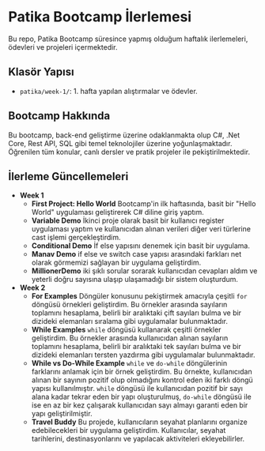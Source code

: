 # Patika Bootcamp İlerlemesi

Bu repo, Patika Bootcamp süresince yapmış olduğum haftalık ilerlemeleri, ödevleri ve projeleri içermektedir.

## Klasör Yapısı

- `patika/week-1/`: 1. hafta yapılan alıştırmalar ve ödevler.

## Bootcamp Hakkında

Bu bootcamp, back-end geliştirme üzerine odaklanmakta olup C#, .Net Core, Rest API, SQL gibi temel teknolojiler üzerine yoğunlaşmaktadır. Öğrenilen tüm konular, canlı dersler ve pratik projeler ile pekiştirilmektedir.


## İlerleme Güncellemeleri

- **Week 1**
    - **First Project: Hello World**
    Bootcamp'in ilk haftasında, basit bir "Hello World" uygulaması geliştirerek C# diline giriş yaptım.
    - **Variable Demo**
    İkinci proje olarak basit bir kullanıcı register uygulaması yaptım ve kullanıcıdan alınan verileri diğer veri türlerine cast işlemi gerçekleştirdim.
    - **Conditional Demo**
    İf else yapısını denemek için basit bir uygulama.
    - **Manav Demo**
    if else ve switch case yapısı arasındaki farkları net olarak görmemizi sağlayan bir uygulama geliştirdim.
    - **MillionerDemo**
    iki şıklı sorular sorarak kullanıcıdan cevapları aldım ve yeterli doğru sayısına ulaşıp ulaşamadığı bir sistem oluşturdum.
- **Week 2**
    - **For Examples**
    Döngüler konusunu pekiştirmek amacıyla çeşitli `for` döngüsü örnekleri geliştirdim. Bu örnekler arasında sayıların toplamını hesaplama, belirli bir aralıktaki çift sayıları bulma ve bir dizideki elemanları sıralama gibi uygulamalar bulunmaktadır.
    - **While Examples**
    `while` döngüsü kullanarak çeşitli örnekler geliştirdim. Bu örnekler arasında kullanıcıdan alınan sayıların toplamını hesaplama, belirli bir aralıktaki tek sayıları bulma ve bir dizideki elemanları tersten yazdırma gibi uygulamalar bulunmaktadır.
    - **While vs Do-While Example**
        `while` ve `do-while` döngülerinin farklarını anlamak için bir örnek geliştirdim. Bu örnekte, kullanıcıdan alınan bir sayının pozitif olup olmadığını kontrol eden iki farklı döngü yapısı kullanılmıştır. 
        `while` döngüsü ile kullanıcıdan pozitif bir sayı alana kadar tekrar eden bir yapı oluşturulmuş, `do-while` döngüsü ile ise en az bir kez çalışarak kullanıcıdan sayı almayı garanti eden bir yapı geliştirilmiştir.
    - **Travel Buddy**
        Bu projede, kullanıcıların seyahat planlarını organize edebilecekleri bir uygulama geliştirdim. Kullanıcılar, seyahat tarihlerini, destinasyonlarını ve yapılacak aktiviteleri ekleyebilirler.
